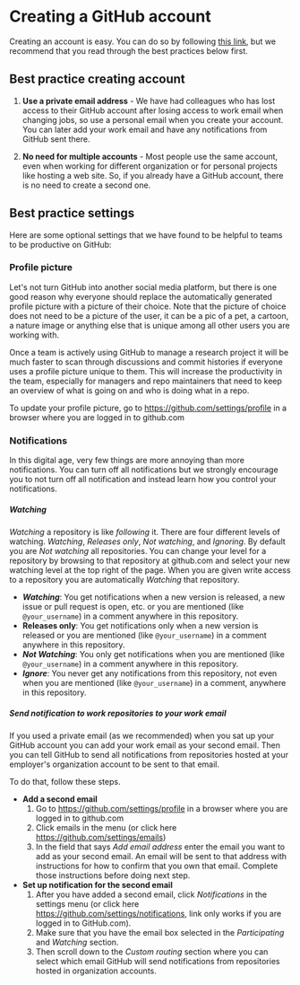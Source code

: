 # Creating a GitHub account

Creating an account is easy. You can do so by following [this link](https://github.com/join), but we recommend that you read through the best practices below first.

## Best practice creating account

1. **Use a private email address** - We have had colleagues who has lost access to their GitHub account after losing access to work email when changing jobs, so use a personal email when you create your account. You can later add your work email and have any notifications from GitHub sent there.

2. **No need for multiple accounts** - Most people use the same account, even when working for different organization or for personal projects like hosting a web site. So, if you already have a GitHub account, there is no need to create a second one.

## Best practice settings

Here are some optional settings that we have found to be helpful to teams to be productive on GitHub:

### Profile picture
Let's not turn GitHub into another social media platform, but there is one good reason why everyone should replace the automatically generated profile picture with a picture of their choice. Note that the picture of choice does not need to be a picture of the user, it can be a pic of a pet, a cartoon, a nature image or anything else that is unique among all other users you are working with.

Once a team is actively using GitHub to manage a research project it will be much faster to scan through discussions and commit histories if everyone uses a profile picture unique to them. This will increase the productivity in the team, especially for managers and repo maintainers that need to keep an overview of what is going on and who is doing what in a repo.

To update your profile picture, go to https://github.com/settings/profile in a browser where you are logged in to github.com

### Notifications
In this digital age, very few things are more annoying than more notifications. You can turn off all notifications but we strongly encourage you to not turn off all notification and instead learn how you control your notifications.

##### Watching
_Watching_ a repository is like _following_ it. There are four different levels of watching. _Watching_, _Releases only_, _Not watching_, and _Ignoring_. By default you are _Not watching_ all repositories. You can change your level for a repository by browsing to that repository at github.com and select your new watching level at the top right of the page. When you are given write access to a repository you are automatically _Watching_ that repository.

* **_Watching_**: You get notifications when a new version is released, a new issue or pull request is open, etc. or you are mentioned (like `@your_username`) in a comment anywhere in this repository.
* **Releases only**: You get notifications only when a new version is released or you are mentioned (like `@your_username`) in a comment anywhere in this repository.
* **_Not Watching_**: You only get notifications when you are mentioned (like `@your_username`) in a comment anywhere in this repository.
* **_Ignore_**: You never get any notifications from this repository, not even when you are mentioned (like `@your_username`) in a comment, anywhere in this repository.

##### Send notification to work repositories to your work email

If you used a private email (as we recommended) when you sat up your GitHub account you can add your work email as your second email. Then you can tell GitHub to send all notifications from repositories hosted at your employer's organization account to be sent to that email.

To do that, follow these steps.

* **Add a second email**
  1. Go to https://github.com/settings/profile in a browser where you are logged in to github.com
  1. Click emails in the menu (or click here https://github.com/settings/emails)
  1. In the field that says _Add email address_ enter the email you want to add as your second email. An email will be sent to that address with instructions for how to confirm that you own that email. Complete those instructions before doing next step.
* **Set up notification for the second email**
  1. After you have added a second email, click _Notifications_ in the settings menu (or click here https://github.com/settings/notifications, link only works if you are logged in to GitHub.com).
  1. Make sure that you have the email box selected in the _Participating_ and _Watching_ section.
  1. Then scroll down to the _Custom routing_ section where you can select which email  GitHub will send notifications from repositories hosted in organization accounts.
